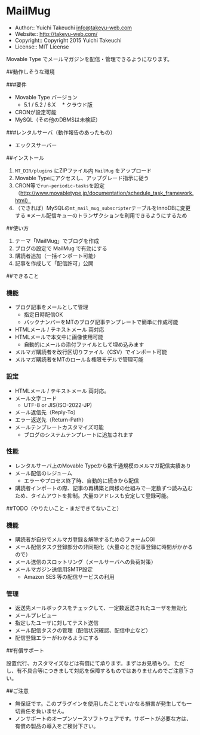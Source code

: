 MailMug
===

* Author:: Yuichi Takeuchi <info@takeyu-web.com>
* Website:: http://takeyu-web.com/
* Copyright:: Copyright 2015 Yuichi Takeuchi
* License:: MIT License

Movable Type でメールマガジンを配信・管理できるようになります。

##動作しそうな環境

###要件

* Movable Type バージョン
  * 5.1 / 5.2 / 6.X
　* クラウド版
* CRONが設定可能
* MySQL（その他のDBMSは未検証）

###レンタルサーバ（動作報告のあったもの）

* エックスサーバー

##インストール

1. `MT_DIR/plugins` にZIPファイル内 `MailMug` をアップロード
2. Movable Typeにアクセスし、アップグレード指示に従う
4. CRON等で`run-periodic-tasks`を設定（http://www.movabletype.jp/documentation/schedule_task_framework.html）
5. （できれば）MySQLの`mt_mail_mug_subscripter`テーブルをInnoDBに変更する
  ※メール配信キューのトランザクションを利用できるようにするため

##使い方

1. テーマ「MailMug」でブログを作成
2. ブログの設定で MailMug で有効にする
3. 購読者追加（一括インポート可能）
4. 記事を作成して「配信許可」公開

##できること

### 機能

- ブログ記事をメールとして管理
  - 指定日時配信OK
  - バックナンバーをMTのブログ記事テンプレートで簡単に作成可能
- HTMLメール / テキストメール 両対応
- HTMLメールで本文中に画像使用可能
  - 自動的にメールの添付ファイルとして埋め込みます
- メルマガ購読者を改行区切りファイル（CSV）でインポート可能
- メルマガ購読者をMTのロール＆権限モデルで管理可能

### 設定

- HTMLメール / テキストメール 両対応。
- メール文字コード 
  - UTF-8 or JIS(ISO-2022-JP)
- メール返信先（Reply-To）
- エラー返送先（Return-Path）
- メールテンプレートカスタマイズ可能
  - ブログのシステムテンプレートに追加されます


### 性能

- レンタルサーバ上のMovable Typeから数千通規模のメルマガ配信実績あり
- メール配信のレジューム
  - エラーやプロセス終了時、自動的に続きから配信
- 購読者インポートの際、記事の再構築と同様の仕組みで一定数ずつ読み込むため、タイムアウトを抑制。大量のアドレスも安定して登録可能。

##TODO（やりたいこと・まだできてないこと）

### 機能

- 購読者が自分でメルマガ登録＆解除するためのフォームCGI
- メール配信タスク登録部分の非同期化（大量のとき記事登録に時間がかかるので）
- メール送信のスロットリング（メールサーバへの負荷対策）
- メールマガジン送信用SMTP設定
  - Amazon SES 等の配信サービスの利用

### 管理

- 返送先メールボックスをチェックして、一定数返送されたユーザを無効化
- メールプレビュー
- 指定したユーザに対してテスト送信
- メール配信タスクの管理（配信状況確認、配信中止など）
- 配信登録エラーがわかるようにする

##有償サポート

設置代行、カスタマイズなどは有償にて承ります。まずはお見積もり。
ただし、有不具合等につきまして対応を保障するものではありませんのでご注意下さい。


##ご注意

* 無保証です。このプラグインを使用したことでいかなる損害が発生しても一切責任を負いません。
* ノンサポートのオープンソースソフトウェアです。サポートが必要な方は、有償の製品の導入をご検討下さい。


